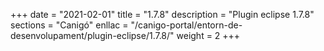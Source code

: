 +++
date        = "2021-02-01"
title       = "1.7.8"
description = "Plugin eclipse 1.7.8"
sections    = "Canigó"
enllac		= "/canigo-portal/entorn-de-desenvolupament/plugin-eclipse/1.7.8/"
weight		= 2
+++

